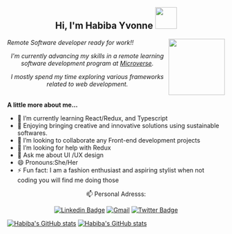  <h2 align="center"> Hi, I'm Habiba Yvonne<em> <img src= "https://media.giphy.com/media/3pZipqyo1sqHDfJGtz/giphy.gif" width="50"></em></h2>
<img align='right' src="https://media.giphy.com/media/dWxO36Jzd6bTSt5dIY/giphy.gif" width="130">
<div><em>
  <p>Remote Software developer ready for work!!</p>                         
<p align="center"> I'm currently advancing my skills in a remote learning software development program at <a href="https://www.microverse.org/">Microverse</a>.</p>
  <p align="center">I mostly spend my time exploring various frameworks related to web development.</p></em></div>
<br>
<strong>A little more about me...</strong>

- 🌱 I’m currently learning  React/Redux, and Typescript
-  🔭 Enjoying bringing creative and innovative solutions using sustainable softwares.
- 👯 I’m looking to collaborate any Front-end development projects 
- 🤔 I’m looking for help with Redux
- 💬 Ask me about UI /UX design
- 😄 Pronouns:She/Her
- ⚡ Fun fact: I am a fashion enthusiast and aspiring stylist when not coding you will find me doing those 


<div align="center"><p> 📫 Personal Adresss:</p>

[![Linkedin Badge](https://img.shields.io/badge/-Habiba%20Yvonne-blue?style=flat-square&logo=Linkedin&logoColor=white&link=https://www.linkedin.com/in/habiba-yvonne-7a58ab1b8/)](https://www.linkedin.com/in/habiba-yvonne-7a58ab1b8/) [![Gmail](https://img.shields.io/badge/-habibayvonne198@gmail.com-red?style=flat-square&logo=gmail&logoColor=white&link=htttps:habibayvonne198@gmail.com)](mailto:habibayvonne198@gmail.com) [![Twitter Badge](https://img.shields.io/badge/-@habiba_yvonne?style=flat-square&labelColor=1ca0f1&logo=twitter&logoColor=white&link=https://twitter.com/habiba_yvonne)](https://twitter.com/habiba_yvonne)</div>
[![Habiba's GitHub stats](https://github-readme-stats.vercel.app/api?username=Habibayvonne&count_private=true&show_icons=true&theme=radical)](https://github.com/Habibayvonne/github-readme-stats)
[![Habiba's GitHub stats](https://github-readme-stats.vercel.app/api/top-langs/?username=Habibayvonne&layout=compact&count_private=true&show_icons=true&theme=radical)](https://github.com/Habibayvonne/github-readme-stats)

